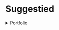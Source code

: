 # Suggestied
<details>
<summary>Portfolio</summary>

+ [Social App](./portfolio/social_app/README.md)
+ [Vpn App](./portfolio/vpn_design/README.md)

</details>
